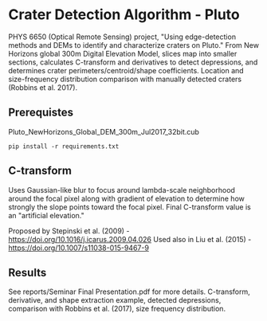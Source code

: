 # Crater Detection Algorithm - Pluto
PHYS 6650 (Optical Remote Sensing) project, "Using edge-detection methods and DEMs to identify and characterize craters on Pluto."
From New Horizons global 300m Digital Elevation Model, slices map into smaller
sections, calculates C-transform and derivatives to detect depressions, and 
determines crater perimeters/centroid/shape coefficients. Location and size-frequency distribution comparison with manually detected
craters (Robbins et al. 2017).

## Prerequistes
Pluto_NewHorizons_Global_DEM_300m_Jul2017_32bit.cub

`pip install -r requirements.txt`

## C-transform
Uses Gaussian-like blur to
focus around lambda-scale neighborhood around the focal pixel along with
gradient of elevation to determine how strongly the slope points toward
the focal pixel. Final C-transform value is an "artificial elevation."

Proposed by Stepinski et al. (2009) - https://doi.org/10.1016/j.icarus.2009.04.026
Used also in Liu et al. (2015) - https://doi.org/10.1007/s11038-015-9467-9

## Results
See reports/Seminar Final Presentation.pdf for more details. C-transform, 
derivative, and shape extraction example, detected depressions, comparison with
Robbins et al. (2017), size frequency distribution.
